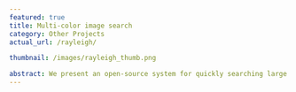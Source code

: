 ```yaml
---
featured: true
title: Multi-color image search
category: Other Projects
actual_url: /rayleigh/

thumbnail: /images/rayleigh_thumb.png

abstract: We present an open-source system for quickly searching large image collections by multiple colors given as a palette, or by color similarity to a query image.
---
```

